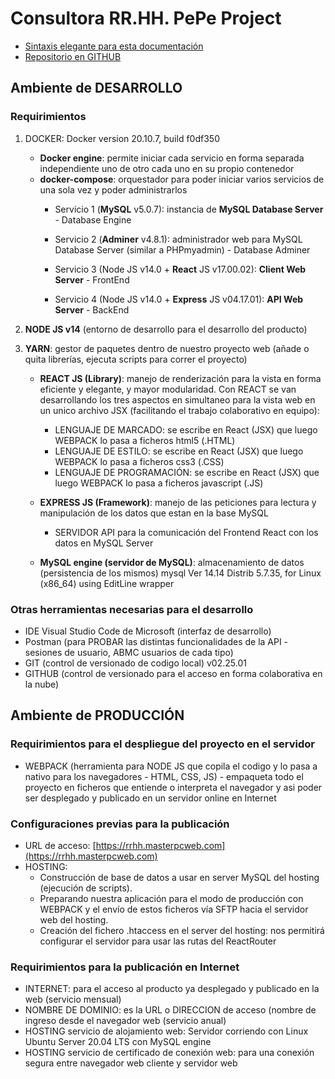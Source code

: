 # Consultora RR.HH. PePe Project
- [Sintaxis elegante para esta documentación](https://docs.github.com/es/github/writing-on-github/getting-started-with-writing-and-formatting-on-github/basic-writing-and-formatting-syntax)
- [Repositorio en GITHUB](https://github.com/sergioarieljuarez/rrhh-express-react)

## Ambiente de DESARROLLO
### Requirimientos
1. DOCKER: Docker version 20.10.7, build f0df350
   - **Docker engine**: permite iniciar cada servicio en forma separada independiente uno de otro cada uno en su propio contenedor
   - **docker-compose**: orquestador para poder iniciar varios servicios de una sola vez y poder administrarlos
      - Servicio 1 (**MySQL** v5.0.7): instancia de **MySQL Database Server** - Database Engine
      
      - Servicio 2 (**Adminer** v4.8.1): administrador web para MySQL Database Server (similar a PHPmyadmin) - Database Adminer
      
      - Servicio 3 (Node JS v14.0 + **React** JS v17.00.02): **Client Web Server** - FrontEnd
      
      - Servicio 4 (Node JS v14.0 + **Express** JS v04.17.01): **API Web Server** - BackEnd
      
2. **NODE JS v14** (entorno de desarrollo para el desarrollo del producto)

3. **YARN**: gestor de paquetes dentro de nuestro proyecto web (añade o quita librerías, ejecuta scripts para correr el proyecto)
   
   - **REACT JS (Library)**: manejo de renderización para la vista en forma eficiente y elegante, y mayor modularidad. Con REACT se van desarrollando los tres aspectos en simultaneo para la vista web en un unico archivo JSX (facilitando el trabajo colaborativo en equipo):
      - LENGUAJE DE MARCADO: se escribe en React (JSX) que luego WEBPACK lo pasa a ficheros html5 (.HTML)
      - LENGUAJE DE ESTILO: se escribe en React (JSX) que luego WEBPACK lo pasa a ficheros css3 (.CSS)
      - LENGUAJE DE PROGRAMACIÓN: se escribe en React (JSX) que luego WEBPACK lo pasa a ficheros javascript (.JS)

   - **EXPRESS JS (Framework)**: manejo de las peticiones para lectura y manipulación de los datos que estan en la base MySQL
      - SERVIDOR API para la comunicación del Frontend React con los datos en MySQL Server
   
   - **MySQL engine (servidor de MySQL)**: almacenamiento de datos (persistencia de los mismos)
	mysql  Ver 14.14 Distrib 5.7.35, for Linux (x86_64) using  EditLine wrapper
### Otras herramientas necesarias para el desarrollo
- IDE Visual Studio Code de Microsoft (interfaz de desarrollo)
- Postman (para PROBAR las distintas funcionalidades de la API - sesiones de usuario, ABMC usuarios de cada tipo)
- GIT (control de versionado de codigo local) v02.25.01
- GITHUB (control de versionado para el acceso en forma colaborativa en la nube)

## Ambiente de PRODUCCIÓN
### Requirimientos para el despliegue del proyecto en el servidor

- WEBPACK (herramienta para NODE JS que copila el codigo y lo pasa a nativo para los navegadores - HTML, CSS, JS) - empaqueta todo el proyecto en ficheros que entiende o interpreta el navegador y asi poder ser desplegado y publicado en un servidor online en Internet

### Configuraciones previas para la publicación
- URL de acceso: [https://rrhh.masterpcweb.com](https://rrhh.masterpcweb.com)
- HOSTING:
    - Construcción de base de datos a usar en server MySQL del hosting (ejecución de scripts).
    - Preparando nuestra aplicación para el modo de producción con WEBPACK y el envío de estos ficheros vía SFTP hacia el servidor web del hosting.
    - Creación del fichero .htaccess en el server del hosting: nos permitirá configurar el servidor para usar las rutas del ReactRouter
    
### Requirimientos para la publicación en Internet
- INTERNET: para el acceso al producto ya desplegado y publicado en la web (servicio mensual)
- NOMBRE DE DOMINIO: es la URL o DIRECCION de acceso (nombre de ingreso desde el navegador web (servicio anual)
- HOSTING servicio de alojamiento web: Servidor corriendo con Linux Ubuntu Server 20.04 LTS con MySQL engine
- HOSTING servicio de certificado de conexión web: para una conexión segura entre navegador web cliente y servidor web


